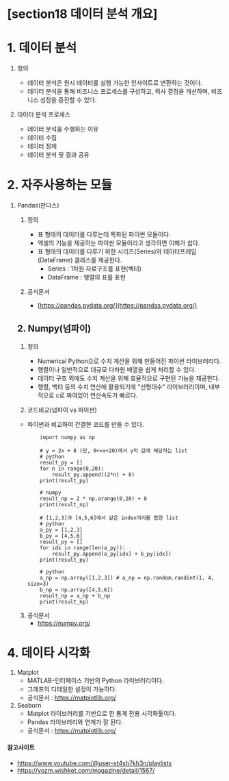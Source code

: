 # [section18 데이터 분석 개요] 

# 1. 데이터 분석
1. 정의
	- 데이터 분석은 원시 데이터를 실행 가능한 인사이트로 변환하는 것이다.
	- 데이터 분석을 통해 비즈니스 프로세스를 구성하고, 의사 결정을 개선하며, 비즈니스 성장을 증진할 수 있다.

2. 데이터 분석 프로세스
	- 데이터 분석을 수행하는 이유
	- 데이터 수집
	- 데이터 정제
	- 데이터 분석 및 결과 공유

# 2. 자주사용하는 모듈
1. Pandas(판다스)
	1. 정의
		- 표 형태의 데이터를 다루는데 특화된 파이썬 모듈이다.
		- 엑셀의 기능을 제공하는 파이썬 모듈이라고 생각하면 이해가 쉽다.
		- 표 형태의 데이터를 다루기 위한 시리즈(Series)와 데이터프레임(DataFrame) 클래스를 제공한다.
			- Series : 1차원 자료구조를 표현(벡터)
			- DataFrame : 행렬의 표를 표현

	2. 공식문서
		- [https://pandas.pydata.org/](https://pandas.pydata.org/)


	## 2. Numpy(넘파이)
	1. 정의
		- Numerical Python으로 수치 계산을 위해 만들어진 파이썬 라이브러리다.
		- 행렬이나 일반적으로 대규모 다차원 배열을 쉽게 처리할 수 있다.
		- 데이터 구조 외에도 수치 계산을 위해 효율적으로 구현된 기능을 제공한다.
		- 행렬, 백터 등의 수치 연산에 활용되기에 "선형대수" 라이브러리이며, 내부적으로 c로 짜여있어 연산속도가 빠르다.

	2. 코드비교(넘파이 vs 파이썬)
	- 파이썬과 비교하여 간결한 코드를 만들 수 있다. 
		```
			import numpy as np

			# y = 2x + 8 (단, 0<=x<20)에서 y의 값에 해당하는 list
			# python
			result_py = []
			for n in range(0,20):
			    result_py.append((2*n) + 8)
			print(result_py)

			# numpy
			result_np = 2 * np.arange(0,20) + 8
			print(result_np)

			# [1,2,3]과 [4,5,6]에서 같은 index끼리를 합한 list
			# python
			a_py = [1,2,3]
			b_py = [4,5,6]
			result_py = []
			for idx in range(len(a_py)):
			    result_py.append(a_py[idx] + b_py[idx])
			print(result_py)

			# python
			a_np = np.array([1,2,3]) # a_np = np.random.randint(1, 4, size=3) 
			b_np = np.array([4,5,6])
			result_np = a_np + b_np
			print(result_np)
		```

	3. 공식문서
		- https://numpy.org/

# 4. 데이타 시각화
1. Matplot
	- MATLAB-인터페이스 기반의 Python 라이브러리이다.
	- 그래프의 디테일한 설정이 가능하다.
	- 공식문서 : https://matplotlib.org/
2. Seaborn
	- Matplot 라이브러리를 기반으로 한 통계 전용 시각화툴이다.
	- Pandas 라이브러리와 연계가 잘 된다.
	- 공식문서 : https://matplotlib.org/


#### 참고사이트
- https://www.youtube.com/@user-xt4sh7kh3n/playlists
- https://yozm.wishket.com/magazine/detail/1567/
